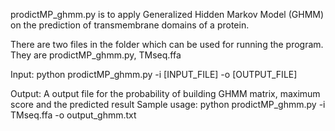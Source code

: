 prodictMP_ghmm.py is to apply Generalized Hidden Markov Model (GHMM) on the prediction of transmembrane domains of a protein.

There are two files in the folder which can be used for running the program. They are prodictMP_ghmm.py, TMseq.ffa

Input: python prodictMP_ghmm.py -i [INPUT_FILE] -o [OUTPUT_FILE]

Output: A output file for the probability of building GHMM matrix, maximum score and the predicted result
Sample usage: python prodictMP_ghmm.py -i TMseq.ffa -o output_ghmm.txt  
